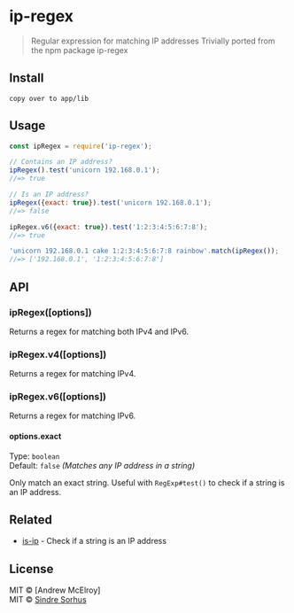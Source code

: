 # ip-regex 

> Regular expression for matching IP addresses
Trivially ported from the npm package ip-regex

## Install

```
copy over to app/lib
```


## Usage

```js
const ipRegex = require('ip-regex');

// Contains an IP address?
ipRegex().test('unicorn 192.168.0.1');
//=> true

// Is an IP address?
ipRegex({exact: true}).test('unicorn 192.168.0.1');
//=> false

ipRegex.v6({exact: true}).test('1:2:3:4:5:6:7:8');
//=> true

'unicorn 192.168.0.1 cake 1:2:3:4:5:6:7:8 rainbow'.match(ipRegex());
//=> ['192.168.0.1', '1:2:3:4:5:6:7:8']
```


## API

### ipRegex([options])

Returns a regex for matching both IPv4 and IPv6.

### ipRegex.v4([options])

Returns a regex for matching IPv4.

### ipRegex.v6([options])

Returns a regex for matching IPv6.

#### options.exact

Type: `boolean`<br>
Default: `false` *(Matches any IP address in a string)*

Only match an exact string. Useful with `RegExp#test()` to check if a string is an IP address.


## Related

- [is-ip](https://github.com/sindresorhus/is-ip) - Check if a string is an IP address


## License
MIT © [Andrew McElroy]   
MIT © [Sindre Sorhus](https://sindresorhus.com)
